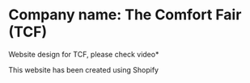 # Company name: The Comfort Fair (TCF)
Website design for TCF, please check video*

This website has been created using Shopify
